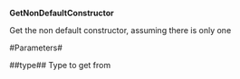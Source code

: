 **GetNonDefaultConstructor**

Get the non default constructor, assuming there is only one

#Parameters#


##type##
Type to get from
